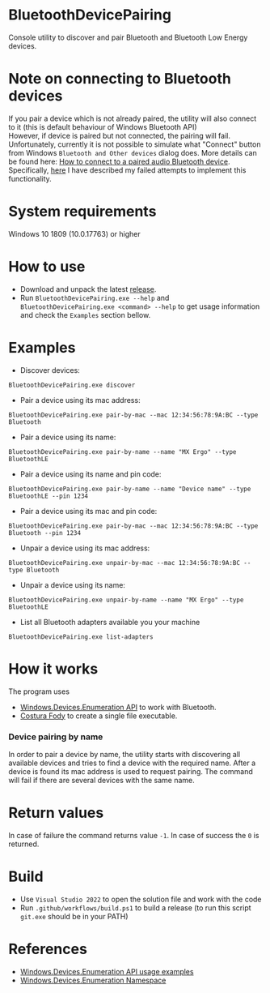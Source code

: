 # BluetoothDevicePairing
Console utility to discover and pair Bluetooth and Bluetooth Low Energy devices.

# Note on connecting to Bluetooth devices
If you pair a device which is not already paired, the utility will also connect to it (this is default behaviour of Windows Bluetooth API)<br>
However, if device is paired but not connected, the pairing will fail.<br>
Unfortunately, currently it is not possible to simulate what "Connect" button from Windows `Bluetooth and Other devices` dialog does.
More details can be found here: [How to connect to a paired audio Bluetooth device](https://stackoverflow.com/questions/62502414/how-to-connect-to-a-paired-audio-bluetooth-device-using-windows-uwp-api). Specifically, [here](https://github.com/inthehand/32feet/issues/132#issuecomment-1019786324) I have described my failed attempts to implement this functionality.<br>

# System requirements
Windows 10 1809 (10.0.17763) or higher

# How to use
* Download and unpack the latest [release](https://github.com/PolarGoose/BluetoothDevicePairing/releases).
* Run `BluetoothDevicePairing.exe --help` and `BluetoothDevicePairing.exe <command> --help` to get usage information and check the `Examples` section bellow.

# Examples
* Discover devices:
```
BluetoothDevicePairing.exe discover
```
* Pair a device using its mac address:
```
BluetoothDevicePairing.exe pair-by-mac --mac 12:34:56:78:9A:BC --type Bluetooth
```
* Pair a device using its name:
```
BluetoothDevicePairing.exe pair-by-name --name "MX Ergo" --type BluetoothLE
```
* Pair a device using its name and pin code:
```
BluetoothDevicePairing.exe pair-by-name --name "Device name" --type BluetoothLE --pin 1234
```
* Pair a device using its mac and pin code:
```
BluetoothDevicePairing.exe pair-by-mac --mac 12:34:56:78:9A:BC --type Bluetooth --pin 1234
```
* Unpair a device using its mac address:
```
BluetoothDevicePairing.exe unpair-by-mac --mac 12:34:56:78:9A:BC --type Bluetooth
```
* Unpair a device using its name:
```
BluetoothDevicePairing.exe unpair-by-name --name "MX Ergo" --type BluetoothLE
```
* List all Bluetooth adapters available you your machine
```
BluetoothDevicePairing.exe list-adapters
```

# How it works
The program uses
* [Windows.Devices.Enumeration API](https://docs.microsoft.com/en-us/uwp/api/Windows.Devices.Enumeration?redirectedfrom=MSDN&view=winrt-22000) to work with Bluetooth.
* [Costura Fody](https://github.com/Fody/Costura) to create a single file executable.

### Device pairing by name
In order to pair a device by name, the utility starts with discovering all available devices and tries to find a device with the required name. After a device is found its mac address is used to request pairing. The command will fail if there are several devices with the same name.

# Return values
In case of failure the command returns value `-1`. In case of success the `0` is returned.

# Build
* Use `Visual Studio 2022` to open the solution file and work with the code
* Run `.github/workflows/build.ps1` to build a release (to run this script `git.exe` should be in your PATH)

# References
* [Windows.Devices.Enumeration API usage examples](https://github.com/microsoft/Windows-universal-samples/tree/master/Samples/DeviceEnumerationAndPairing)
* [Windows.Devices.Enumeration Namespace](https://docs.microsoft.com/en-us/uwp/api/Windows.Devices.Enumeration)
